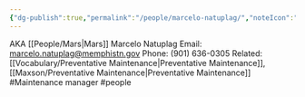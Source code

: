 ```yaml
---
{"dg-publish":true,"permalink":"/people/marcelo-natuplag/","noteIcon":"","created":"2025-02-07T11:35:29.964-06:00"}
---
```


AKA [[People/Mars\|Mars]]
Marcelo Natuplag
Email: marcelo.natuplag@memphistn.gov
Phone: (901) 636-0305
Related: [[Vocabulary/Preventative Maintenance\|Preventative Maintenance]], [[Maxson/Preventative Maintenance\|Preventative Maintenance]]
#Maintenance manager
#people
